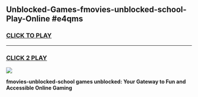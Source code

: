
## Unblocked-Games-fmovies-unblocked-school-Play-Online #e4qms
<h3>
<a href="https://news.freeplayer.one?title=fmovies-unblocked-school&ref=3">CLICK TO PLAY</a></h3>
<hr>

<h3>
<a href="https://news.freeplayer.one?title=fmovies-unblocked-school&ref=3">CLICK 2 PLAY</a>
  
</h3>

<a href="https://news.freeplayer.one?title=fmovies-unblocked-school&ref=3"><img src="https://clearcache.store/games.png"></a>


**fmovies-unblocked-school games unblocked: Your Gateway to Fun and Accessible Online Gaming**
